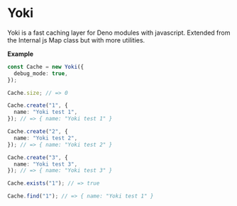 # Yoki

Yoki is a fast caching layer for Deno modules with javascript. Extended from the Internal js Map class but with more utilities.

**Example**

```ts
const Cache = new Yoki({
  debug_mode: true,
});

Cache.size; // => 0

Cache.create("1", {
  name: "Yoki test 1",
}); // => { name: "Yoki test 1" }

Cache.create("2", {
  name: "Yoki test 2",
}); // => { name: "Yoki test 2" }

Cache.create("3", {
  name: "Yoki test 3",
}); // => { name: "Yoki test 3" }

Cache.exists("1"); // => true

Cache.find("1"); // => { name: "Yoki test 1" }
```
